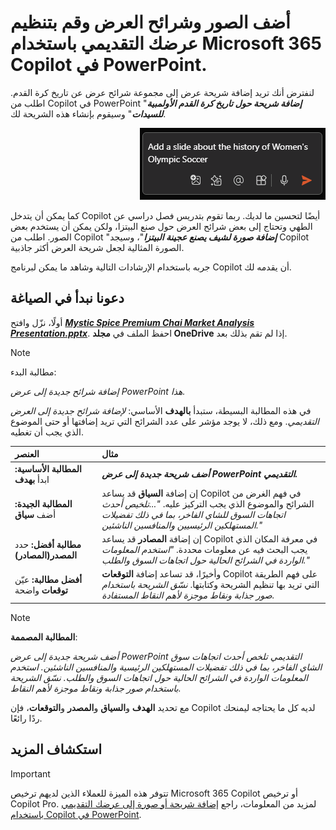 # أضف الصور وشرائح العرض وقم بتنظيم عرضك التقديمي باستخدام Microsoft 365 Copilot في PowerPoint.

لنفترض أنك تريد إضافة شريحة عرض إلى مجموعة شرائح عرض عن تاريخ كرة القدم.  اطلب من Copilot في PowerPoint "<b>_إضافة شريحة حول تاريخ كرة القدم الأولمبية للسيدات_</b>" وسيقوم بإنشاء هذه الشريحة لك.

<p dir="rtl"><a href="https://github.com/MicrosoftLearning/MS-4005-Craft-effective-prompts-for-Microsoft-Copilot-for-Microsoft-365.ar-sa/blob/main/Instructions/Labs/media/edit_copilot-add-slides-powerpoint.png"><img src="https://github.com/MicrosoftLearning/MS-4005-Craft-effective-prompts-for-Microsoft-Copilot-for-Microsoft-365.ar-sa/blob/main/Instructions/Labs/media/edit_copilot-add-slides-powerpoint.png" alt="لقطة شاشة لبرنامج Copilot في مربع الكتابة في PowerPoint مع إدخال المطالبة."> </a></p>


كما يمكن أن يتدخل Copilot أيضًا لتحسين ما لديك. ربما تقوم بتدريس فصل دراسي عن الطهي وتحتاج إلى بعض شرائح العرض حول صنع البيتزا، ولكن يمكن أن يستخدم بعض الصور.  اطلب من Copilot "<b>_إضافة صورة لشيف يصنع عجينة البيتزا_</b>"، وسيجد Copilot الصورة المثالية لجعل شريحة العرض أكثر جاذبية.

جربه باستخدام الإرشادات التالية وشاهد ما يمكن لبرنامج Copilot أن يقدمه لك.

## دعونا نبدأ في الصياغة

أولًا، نزّل وافتح <b><i><a href="https://go.microsoft.com/fwlink/?linkid=2268768">Mystic Spice Premium Chai Market Analysis Presentation.pptx</a></i></b>. احفظ الملف في <b>مجلد OneDrive</b> إذا لم تقم بذلك بعد.

> [!NOTE]
> مطالبة البدء:
>
> _إضافة شرائح جديدة إلى عرض PowerPoint هذا._

في هذه المطالبة البسيطة، ستبدأ <b>بالهدف</b> الأساسي: _لإضافة شرائح جديدة إلى العرض التقديمي_. ومع ذلك، لا يوجد مؤشر على عدد الشرائح التي تريد إضافتها أو حتى الموضوع الذي يجب أن تغطيه.

| العنصر | مثال |
| :------ | :------- |
| <b>المطالبة الأساسية:</b> ابدأ <b>بهدف</b> | <b>_أضف شريحة جديدة إلى عرض PowerPoint التقديمي._</b> |
| <b>المطالبة الجيدة:</b> أضف <b>سياق</b> | إن إضافة <b>السياق</b> قد يساعد Copilot في فهم الغرض من الشرائح والموضوع الذي يجب التركيز عليه. _"...تلخيص أحدث اتجاهات السوق للشاي الفاخر، بما في ذلك تفضيلات المستهلكين الرئيسيين والمنافسين الناشئين."_ |
| <b>مطالبة أفضل:</b> حدد <b>المصدر(المصادر)</b> | إن إضافة <b>المصادر</b> قد يساعد Copilot في معرفة المكان الذي يجب البحث فيه عن معلومات محددة. _"استخدم المعلومات الواردة في الشرائح الحالية حول اتجاهات السوق والطلب."_ |
| <b>أفضل مطالبة:</b> عيّن <b>توقعات</b> واضحة | وأخيرًا، قد تساعد إضافة <b>التوقعات</b> Copilot على فهم الطريقة التي تريد بها تنظيم الشريحة وكتابتها. _نسّق الشريحة باستخدام صور جذابة ونقاط موجزة لأهم النقاط المستفادة._ |

> [!NOTE]
> <b>المطالبة المصممة</b>:
>
> _أضف شريحة جديدة إلى عرض PowerPoint التقديمي تلخص أحدث اتجاهات سوق الشاي الفاخر، بما في ذلك تفضيلات المستهلكين الرئيسية والمنافسين الناشئين. استخدم المعلومات الواردة في الشرائح الحالية حول اتجاهات السوق والطلب. نسّق الشريحة باستخدام صور جذابة ونقاط موجزة لأهم النقاط._

مع تحديد <b>الهدف</b> و<b>السياق</b> و<b>المصدر</b> و<b>التوقعات</b>، فإن Copilot لديه كل ما يحتاجه ليمنحك ردًا رائعًا.

## استكشاف المزيد

> [!IMPORTANT]
> تتوفر هذه الميزة للعملاء الذين لديهم ترخيص Microsoft 365 Copilot أو ترخيص Copilot Pro. لمزيد من المعلومات، راجع [إضافة شريحة أو صورة إلى عرضك التقديمي باستخدام Copilot في PowerPoint](https://support.microsoft.com/office/add-a-slide-or-image-to-your-presentation-with-copilot-in-powerpoint-ae906e57-db71-4f46-8ed5-c1e2cebe6a80).

